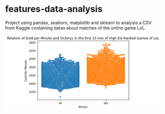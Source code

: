 # features-data-analysis
Project using pandas, seaborn, matplotlib and sklearn to analysis a CSV from Kaggle containing datas about matches of the online game LoL.

![](img/chart.png)
